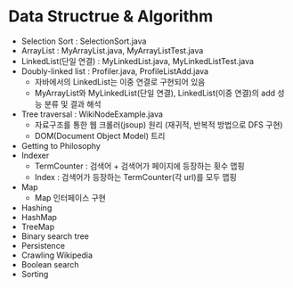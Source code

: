 # Data Structrue & Algorithm

- Selection Sort : SelectionSort.java
- ArrayList : MyArrayList.java, MyArrayListTest.java
- LinkedList(단일 연결) : MyLinkedList.java, MyLinkedListTest.java
- Doubly-linked list : Profiler.java, ProfileListAdd.java
  * 자바에서의 LinkedList는 이중 연결로 구현되어 있음
  * MyArrayList와 MyLinkedList(단일 연결), LinkedList(이중 연결)의 add 성능 분류 및 결과 해석
- Tree traversal : WikiNodeExample.java
  * 자료구조를 통한 웹 크롤러(jsoup) 원리 (재귀적, 반복적 방법으로 DFS 구현)
  * DOM(Document Object Model) 트리
- Getting to Philosophy
- Indexer
  * TermCounter : 검색어 + 검색어가 페이지에 등장하는 횟수 맵핑
  * Index : 검색어가 등장하는 TermCounter(각 url)를 모두 맵핑
- Map
  * Map 인터페이스 구현
- Hashing
- HashMap
- TreeMap
- Binary search tree
- Persistence
- Crawling Wikipedia
- Boolean search
- Sorting